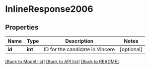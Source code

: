 # InlineResponse2006

## Properties
Name | Type | Description | Notes
------------ | ------------- | ------------- | -------------
**id** | **int** | ID for the candidate in Vincere | [optional] 

[[Back to Model list]](../../README.md#documentation-for-models) [[Back to API list]](../../README.md#documentation-for-api-endpoints) [[Back to README]](../../README.md)

